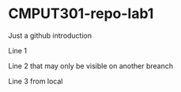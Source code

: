 # CMPUT301-repo-lab1
Just a github introduction

Line 1

Line 2 that may only be visible on another breanch

Line 3 from local
